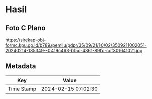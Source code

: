 # Hasil

## Foto C Plano

https://sirekap-obj-formc.kpu.go.id/b789/pemilu/pdpr/35/09/21/10/02/3509211002051-20240214-185349--0419c463-b15c-4361-89fc-ccf301641021.jpg


## Metadata

| Key        | Value               |
| ---------- | ------------------- |
| Time Stamp | 2024-02-15 07:02:30 |



